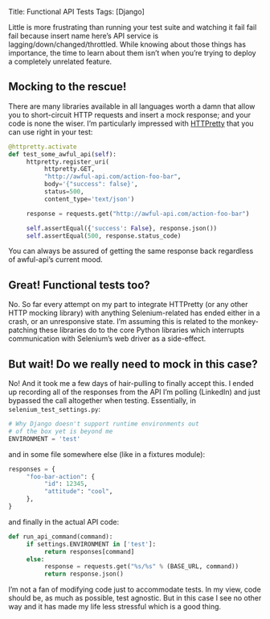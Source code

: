 Title: Functional API Tests
Tags: [Django]

Little is more frustrating than running your test suite and watching it fail fail fail because insert name here’s API service is lagging/down/changed/throttled. While knowing about those things has importance, the time to learn about them isn’t when you’re trying to deploy a completely unrelated feature.

## Mocking to the rescue!

There are many libraries available in all languages worth a damn that allow you to short-circuit HTTP requests and insert a mock response; and your code is none the wiser. I’m particularly impressed with [HTTPretty][] that you can use right in your test:

```python
@httpretty.activate
def test_some_awful_api(self):
     httpretty.register_uri(
          httpretty.GET,
          "http://awful-api.com/action-foo-bar",
          body='{"success": false}',
          status=500,
          content_type='text/json')

     response = requests.get("http://awful-api.com/action-foo-bar")

     self.assertEqual({'success': False}, response.json())
     self.assertEqual(500, response.status_code)
```

You can always be assured of getting the same response back regardless of awful-api’s current mood.

## Great! Functional tests too?

No. So far every attempt on my part to integrate HTTPretty (or any other HTTP mocking library) with anything Selenium-related has ended either in a crash, or an unresponsive state. I’m assuming this is related to the monkey-patching these libraries do to the core Python libraries which interrupts communication with Selenium’s web driver as a side-effect.

## But wait! Do we really need to mock in this case?

No! And it took me a few days of hair-pulling to finally accept this. I ended up recording all of the responses from the API I’m polling (LinkedIn) and just bypassed the call altogether when testing. Essentially, in ``selenium_test_settings.py``:

```python
# Why Django doesn't support runtime environments out
# of the box yet is beyond me
ENVIRONMENT = 'test'
```

and in some file somewhere else (like in a fixtures module):

```python
responses = {
     "foo-bar-action": {
          "id": 12345,
          "attitude": "cool",
     },
}
```

and finally in the actual API code:

```python
def run_api_command(command):
     if settings.ENVIRONMENT in ['test']:
          return responses[command]
     else:
          response = requests.get("%s/%s" % (BASE_URL, command))
          return response.json()
```

I’m not a fan of modifying code just to accommodate tests. In my view, code should be, as much as possible, test agnostic. But in this case I see no other way and it has made my life less stressful which is a good thing.


[HTTPretty]: https://github.com/gabrielfalcao/HTTPretty
